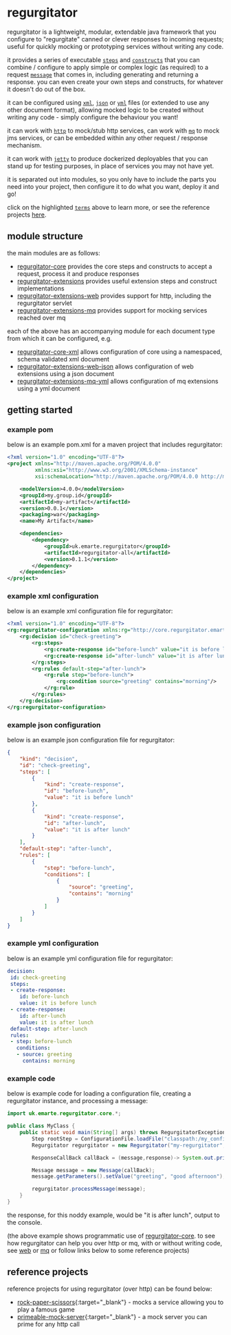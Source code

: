 # regurgitator

regurgitator is a lightweight, modular, extendable java framework that you configure to "regurgitate" canned or clever responses to incoming requests; useful for quickly mocking or prototyping services without writing any code.

it provides a series of executable [``steps``](https://talmeym.github.io/regurgitator-core#steps) and [``constructs``](https://talmeym.github.io/regurgitator-core#constructs) that you can combine / configure to apply simple or complex logic (as required) to a request [``message``](https://talmeym.github.io/regurgitator-core#messages) that comes in, including generating and returning a response. you can even create your own steps and constructs, for whatever it doesn't do out of the box. 

it can be configured using [``xml``](https://talmeym.github.io/regurgitator-core-xml#xml-configuration-of-regurgitator), [``json``](https://talmeym.github.io/regurgitator-core-json#json-configuration-of-regurgitator) or [``yml``](https://talmeym.github.io/regurgitator-core-yml#yml-configuration-of-regurgitator)  files (or extended to use any other document format), allowing mocked logic to be created without writing any code - simply configure the behaviour you want!

it can work with [``http``](https://talmeym.github.io/regurgitator-extensions-web#regurgitator-over-http) to mock/stub http services, can work with [``mq``](https://talmeym.github.io/regurgitator-extensions-mq#regurgitator-over-mq) to mock jms services, or can be embedded within any other request / response mechanism. 

it can work with [``jetty``](https://talmeym.github.io/regurgitator-extensions-web#jetty) to produce dockerized deployables that you can stand up for testing purposes, in place of services you may not have yet.

it is separated out into modules, so you only have to include the parts you need into your project, then configure it to do what you want, deploy it and go!

click on the highlighted [``terms``](https://talmeym.github.io/regurgitator-all#regurgitator) above to learn more, or see the reference projects [here](https://talmeym.github.io/regurgitator-all#reference-projects).

## module structure

the main modules are as follows:

- [regurgitator-core](https://talmeym.github.io/regurgitator-core#regurgitator-core) provides the core steps and constructs to accept a request, process it and produce responses
- [regurgitator-extensions](https://talmeym.github.io/regurgitator-extensions#regurgitator-extensions) provides useful extension steps and construct implementations
- [regurgitator-extensions-web](https://talmeym.github.io/regurgitator-extensions-web#regurgitator-extensions-web) provides support for http, including the regurgitator servlet
- [regurgitator-extensions-mq](https://talmeym.github.io/regurgitator-extensions-mq#regurgitator-extensions-mq) provides support for mocking services reached over mq

each of the above has an accompanying module for each document type from which it can be configured, e.g.

- [regurgitator-core-xml](https://talmeym.github.io/regurgitator-core-xml) allows configuration of core using a namespaced, schema validated xml document
- [regurgitator-extensions-web-json](https://talmeym.github.io/regurgitator-core-web-json) allows configuration of web extensions using a json document
- [regurgitator-extensions-mq-yml](https://talmeym.github.io/regurgitator-extensions-mq-yml) allows configuration of mq extensions using a yml document

## getting started

### example pom

below is an example pom.xml for a maven project that includes regurgitator:

```xml
<?xml version="1.0" encoding="UTF-8"?>
<project xmlns="http://maven.apache.org/POM/4.0.0"
         xmlns:xsi="http://www.w3.org/2001/XMLSchema-instance"
         xsi:schemaLocation="http://maven.apache.org/POM/4.0.0 http://maven.apache.org/xsd/maven-4.0.0.xsd">

    <modelVersion>4.0.0</modelVersion>
    <groupId>my.group.id</groupId>
    <artifactId>my-artifact</artifactId>
    <version>0.0.1</version>
    <packaging>war</packaging>
    <name>My Artifact</name>

    <dependencies>
        <dependency>
            <groupId>uk.emarte.regurgitator</groupId>
            <artifactId>regurgitator-all</artifactId>
            <version>0.1.1</version>
        </dependency>
    </dependencies>
</project>
```

### example xml configuration

below is an example xml configuration file for regurgitator:

```xml
<?xml version="1.0" encoding="UTF-8"?>
<rg:regurgitator-configuration xmlns:rg="http://core.regurgitator.emarte.uk" xmlns:xsi="http://www.w3.org/2001/XMLSchema-instance" xsi:schemaLocation="http://core.regurgitator.emarte.uk regurgitatorCore.xsd">
    <rg:decision id="check-greeting">
        <rg:steps>
            <rg:create-response id="before-lunch" value="it is before lunch"/>
            <rg:create-response id="after-lunch" value="it is after lunch"/>
        </rg:steps>
        <rg:rules default-step="after-lunch">
            <rg:rule step="before-lunch">
                <rg:condition source="greeting" contains="morning"/>
            </rg:rule>
        </rg:rules>
    </rg:decision>
</rg:regurgitator-configuration>
```

### example json configuration

below is an example json configuration file for regurgitator:

```json
{
    "kind": "decision",
    "id": "check-greeting",
    "steps": [
        {
            "kind": "create-response",
            "id": "before-lunch",
            "value": "it is before lunch"
        },
        {
            "kind": "create-response",
            "id": "after-lunch",
            "value": "it is after lunch"
        }
    ],
    "default-step": "after-lunch",
    "rules": [
        {
            "step": "before-lunch",
            "conditions": [
                {
                    "source": "greeting",
                    "contains": "morning"
                }
            ]
        }
    ]
}
```

### example yml configuration

below is an example yml configuration file for regurgitator:

```yml
decision:
 id: check-greeting
 steps:
 - create-response:
    id: before-lunch
    value: it is before lunch
 - create-response:
    id: after-lunch
    value: it is after lunch
 default-step: after-lunch
 rules:
 - step: before-lunch
   conditions:
   - source: greeting
     contains: morning
```

### example code

below is example code for loading a configuration file, creating a regurgitator instance, and processing a message:

```java
import uk.emarte.regurgitator.core.*;

public class MyClass {
    public static void main(String[] args) throws RegurgitatorException {
        Step rootStep = ConfigurationFile.loadFile("classpath:/my_configuration.xml");
        Regurgitator regurgitator = new Regurgitator("my-regurgitator", rootStep);

        ResponseCallBack callBack = (message,response)-> System.out.println(response);

        Message message = new Message(callBack);
        message.getParameters().setValue("greeting", "good afternoon");

        regurgitator.processMessage(message);
    }
}
```

the response, for this noddy example, would be "it is after lunch", output to the console.

(the above example shows programmatic use of [regurgitator-core](https://talmeym.github.io/regurgitator-core#regurgitator-core). to see how regurgitator can help you over http or mq, with or without writing code, see [web](https://talmeym.github.io/regurgitator-extensions-web#regurgitator-extensions-web) or [mq](https://talmeym.github.io/regurgitator-extensions-mq#regurgitator-extensions-mq) or follow links below to some reference projects)

## reference projects

reference projects for using regurgitator (over http) can be found below: 
- [rock-paper-scissors](https://github.com/talmeym/rock-paper-scissors){:target="_blank"}  - mocks a service allowing you to play a famous game
- [primeable-mock-server](https://github.com/talmeym/primeable-mock-server){:target="_blank"}  - a mock server you can prime for any http call
